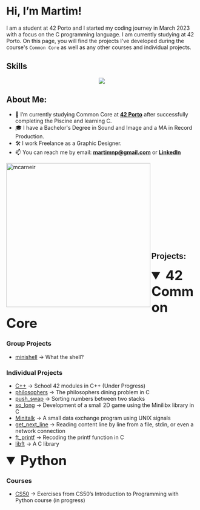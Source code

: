 # Hi, I’m Martim!

I am a student at 42 Porto and I started my coding journey in March 2023 with a focus on the C programming language. I am currently studying at 42 Porto. On this page, you will find the projects I've developed during the course's `Common Core` as well as any other courses and individual projects.

## Skills
<p align="center">
  <a href="https://skillicons.dev">
    <img src="https://skillicons.dev/icons?i=c,cpp,git,python,github,vscode,vim,linux" />
 </a>
</p>      


## About Me:

- 🌱 I’m currently studying Common Core at [**42 Porto**](https://www.42porto.com) after successfully completing the Piscine and learning C.
- 🎓 I have a Bachelor's Degree in Sound and Image and a MA in Record Production.
- 🛠️ I work Freelance as a Graphic Designer.
- 📫 You can reach me by email: **martimnp@gmail.com** or [**LinkedIn**](https://www.linkedin.com/in/martim-pinto-0a12a187/)

<img align="left" alt="mcarneir" width="380" src="https://badge.mediaplus.ma/darkblue/mcarneir?1337Badge=off&UM6P=off">

<br>
<br>
<br>
<br>
<br>
<br>
<br>
<br>
<br>
<br>
<br>
<br>

## Projects:

</details>

<details open>
<summary style="font-size: 2.5em;"> <b>42 Common Core</b></summary>

### Group Projects
- [minishell](https://github.com/MartimPinto/minishell) -> What the shell?
  
### Individual Projects
- [C++](https://github.com/MartimPinto/cpp_modules) -> School 42 modules in C++ (Under Progress)
- [philosophers](https://github.com/MartimPinto/philosophers) -> The philosophers dining problem in C
- [push_swap](https://github.com/MartimPinto/push_swap) -> Sorting numbers between two stacks
- [so_long](https://github.com/MartimPinto/so_long) -> Development of a small 2D game using the Minilibx library in C
- [Minitalk](https://github.com/MartimPinto/Minitalk) -> A small data exchange program using UNIX signals
- [get_next_line](https://github.com/MartimPinto/get_next_line) -> Reading content line by line from a file, stdin, or even a network connection
- [ft_printf](https://github.com/MartimPinto/ft_printf) -> Recoding the printf function in C
- [libft](https://github.com/MartimPinto/libft) -> A C library

</details>

</details>
<details open>

<summary style="font-size: 2.5em;"> <b>Python</b></summary>

### Courses
- [CS50](https://github.com/MartimPinto/CS50_Python) -> Exercises from CS50’s Introduction to Programming with Python course (in progress)

</details>

<!---
MartimPinto/MartimPinto is a ✨ special ✨ repository because its `README.md` (this file) appears on your GitHub profile.
You can click the Preview link to take a look at your changes.
--->
